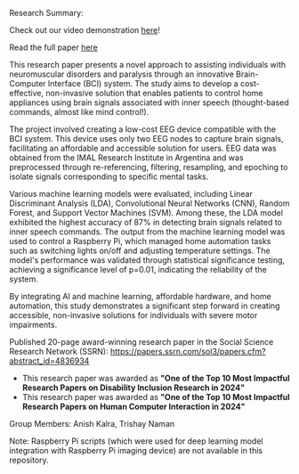 Research Summary:

Check out our video demonstration [here](https://drive.google.com/file/d/1fQFq9-apAhN5-mCExt-DYWQ3ujR6EaNY/view?usp=sharing)!

Read the full paper [here](Research-Paper-BCI.pdf)

This research paper presents a novel approach to assisting individuals with neuromuscular disorders and paralysis through an innovative Brain-Computer Interface (BCI) system. The study aims to develop a cost-effective, non-invasive solution that enables patients to control home appliances using brain signals associated with inner speech (thought-based commands, almost like mind control!).

The project involved creating a low-cost EEG device compatible with the BCI system. This device uses only two EEG nodes to capture brain signals, facilitating an affordable and accessible solution for users. EEG data was obtained from the IMAL Research Institute in Argentina and was preprocessed through re-referencing, filtering, resampling, and epoching to isolate signals corresponding to specific mental tasks.

Various machine learning models were evaluated, including Linear Discriminant Analysis (LDA), Convolutional Neural Networks (CNN), Random Forest, and Support Vector Machines (SVM). Among these, the LDA model exhibited the highest accuracy of 87% in detecting brain signals related to inner speech commands. The output from the machine learning model was used to control a Raspberry Pi, which managed home automation tasks such as switching lights on/off and adjusting temperature settings. The model's performance was validated through statistical significance testing, achieving a significance level of p=0.01, indicating the reliability of the system.

By integrating AI and machine learning, affordable hardware, and home automation, this study demonstrates a significant step forward in creating accessible, non-invasive solutions for individuals with severe motor impairments.

Published 20-page award-winning research paper in the Social Science Research Network (SSRN): https://papers.ssrn.com/sol3/papers.cfm?abstract_id=4836934

- This research paper was awarded as **"One of the Top 10 Most Impactful Research Papers on Disability Inclusion Research in 2024"**
- This research paper was awarded as **"One of the Top 10 Most Impactful Research Papers on Human Computer Interaction in 2024"**

Group Members: Anish Kalra, Trishay Naman

Note: Raspberry Pi scripts (which were used for deep learning model integration with Raspberry Pi imaging device) are not available in this repository.
